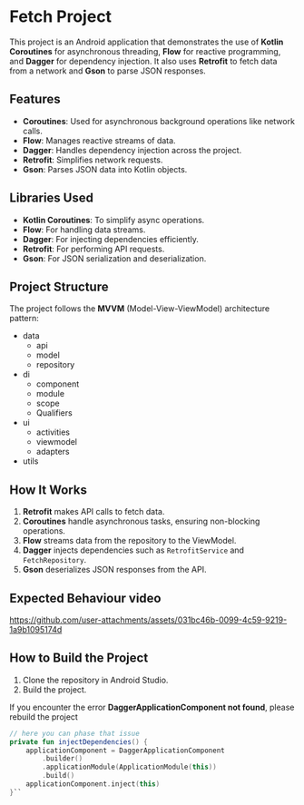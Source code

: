 # Fetch Project

This project is an Android application that demonstrates the use of **Kotlin Coroutines** for asynchronous threading, **Flow** for reactive programming, and **Dagger** for dependency injection. It also uses **Retrofit** to fetch data from a network and **Gson** to parse JSON responses.

## Features

- **Coroutines**: Used for asynchronous background operations like network calls.
- **Flow**: Manages reactive streams of data.
- **Dagger**: Handles dependency injection across the project.
- **Retrofit**: Simplifies network requests.
- **Gson**: Parses JSON data into Kotlin objects.

## Libraries Used

- **Kotlin Coroutines**: To simplify async operations.
- **Flow**: For handling data streams.
- **Dagger**: For injecting dependencies efficiently.
- **Retrofit**: For performing API requests.
- **Gson**: For JSON serialization and deserialization.

## Project Structure
The project follows the **MVVM** (Model-View-ViewModel) architecture pattern:
- data
  - api
  - model
  - repository
- di
   - component
   - module
   - scope
   - Qualifiers
- ui
  - activities
  - viewmodel
  - adapters
- utils


## How It Works

1. **Retrofit** makes API calls to fetch data.
2. **Coroutines** handle asynchronous tasks, ensuring non-blocking operations.
3. **Flow** streams data from the repository to the ViewModel.
4. **Dagger** injects dependencies such as `RetrofitService` and `FetchRepository`.
5. **Gson** deserializes JSON responses from the API.

 ## Expected Behaviour video

https://github.com/user-attachments/assets/031bc46b-0099-4c59-9219-1a9b1095174d
## How to Build the Project

1. Clone the repository in Android Studio.
2. Build the project.

If you encounter the error **DaggerApplicationComponent not found**, please rebuild the project

```kotlin
// here you can phase that issue
private fun injectDependencies() {
    applicationComponent = DaggerApplicationComponent
        .builder()
        .applicationModule(ApplicationModule(this))
        .build()
    applicationComponent.inject(this)
}``





